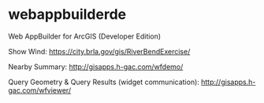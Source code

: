 # webappbuilderde
Web AppBuilder for ArcGIS (Developer Edition)

Show Wind: https://city.brla.gov/gis/RiverBendExercise/

Nearby Summary: http://gisapps.h-gac.com/wfdemo/

Query Geometry & Query Results (widget communication): http://gisapps.h-gac.com/wfviewer/
